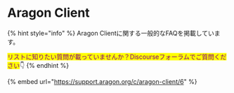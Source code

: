 # Aragon Client

{% hint style="info" %}
Aragon Clientに関する一般的なFAQを掲載しています。

<mark style="color:purple;">リストに知りたい質問が載っていませんか？Discourseフォーラムでご質問ください</mark>👇
{% endhint %}

{% embed url="https://support.aragon.org/c/aragon-client/6" %}
